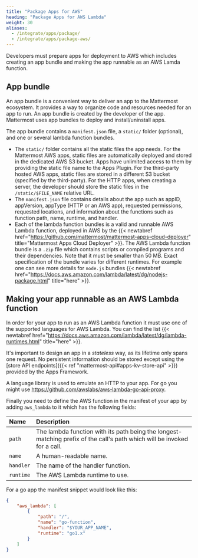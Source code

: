 ```yaml
---
title: "Package Apps for AWS"
heading: "Package Apps for AWS Lambda"
weight: 30
aliases:
  - /integrate/apps/package/
  - /integrate/apps/package-aws/
---
```


Developers must prepare apps for deployment to AWS which includes creating an app bundle and making the app runnable as an AWS Lamda function.

## App bundle

An app bundle is a convenient way to deliver an app to the Mattermost ecosystem. It provides a way to organize code and resources needed for an app to run. An app bundle is created by the developer of the app. Mattermost uses app bundles to deploy and install/uninstall apps.

The app bundle contains a `manifest.json` file, a `static/` folder (optional), and one or several lambda function bundles.

- The `static/` folder contains all the static files the app needs. For the Mattermost AWS apps, static files are automatically deployed and stored in the dedicated AWS S3 bucket. Apps have unlimited access to them by providing the static file name to the Apps Plugin. For the third-party hosted AWS apps, static files are stored in a different S3 bucket (specified by the third-party). For the HTTP apps, when creating a server, the developer should store the static files in the `/static/$FILE_NAME` relative URL.
- The `manifest.json` file contains details about the app such as appID, appVersion, appType (HTTP or an AWS app), requested permissions, requested locations, and information about the functions such as function path, name, runtime, and handler.
- Each of the lambda function bundles is a valid and runnable AWS Lambda function, deployed in AWS by the {{< newtabref href="https://github.com/mattermost/mattermost-apps-cloud-deployer" title="Mattermost Apps Cloud Deployer" >}}. The AWS Lambda function bundle is a `.zip` file which contains scripts or compiled programs and their dependencies. Note that it must be smaller than 50 MB. Exact specification of the bundle varies for different runtimes. For example one can see more details for `node.js` bundles {{< newtabref href="https://docs.aws.amazon.com/lambda/latest/dg/nodejs-package.html" title="here" >}}.

## Making your app runnable as an AWS Lambda function

In order for your app to run as an AWS Lambda function it must use one of the supported languages for AWS Lambda. You can find the list {{< newtabref href="https://docs.aws.amazon.com/lambda/latest/dg/lambda-runtimes.html" title="here" >}}.

It's important to design an app in a _stateless_ way, as its lifetime only spans one request. No persistent information should be stored except using the [store API endpoints]({{< ref "mattermost-api#apps-kv-store-api" >}}) provided by the Apps Framework.

A language library is used to emulate an HTTP to your app. For go you might use https://github.com/awslabs/aws-lambda-go-api-proxy.

Finally you need to define the AWS function in the manifest of your app by adding `aws_lambda` to it which has the following fields:

| Name      | Description                                                                                                              |
|:----------|:-------------------------------------------------------------------------------------------------------------------------|
| `path`    | The lambda function with its path being the longest-matching prefix of the call's path which will be invoked for a call. |
| `name`    | A human-readable name.                                                                                                   |
| `handler` | The name of the handler function.                                                                                        |
| `runtime` | The AWS Lambda runtime to use.                                                                                           |

For a go app the manifest snippet would look like this:

```json
{
    "aws_lambda": [
        {
            "path": "/",
            "name": "go-function",
            "handler": "$YOUR_APP_NAME",
            "runtime": "go1.x"
        }
    ]
}
```
